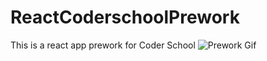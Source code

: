 # ReactCoderschoolPrework
This is a react app prework for Coder School
 ![Prework Gif](ReactCoderschoolPrework/ReactPrework.gif?raw=true "ReactPrework")

